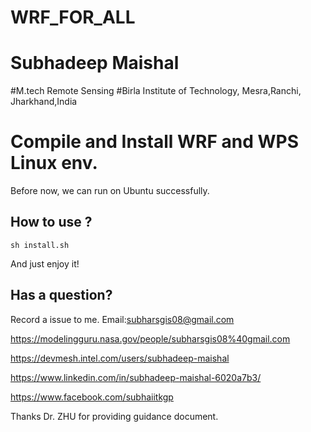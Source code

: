 # WRF_FOR_ALL
# Subhadeep Maishal
#M.tech Remote Sensing
#Birla Institute of Technology, Mesra,Ranchi, Jharkhand,India
# Compile and Install WRF and WPS Linux env.

Before now, we can run on Ubuntu successfully.

## How to use ?

```
sh install.sh
```
And just enjoy it!


## Has a question?

Record a issue to me.
Email:subharsgis08@gmail.com

https://modelingguru.nasa.gov/people/subharsgis08%40gmail.com

https://devmesh.intel.com/users/subhadeep-maishal

https://www.linkedin.com/in/subhadeep-maishal-6020a7b3/

https://www.facebook.com/subhaiitkgp

Thanks Dr. ZHU for providing guidance document.

